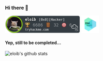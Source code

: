 ### Hi there 👋


[![badge](./images/eloib.png)](https://tryhackme.com/p/eloib)
 [![badge](./images/eloilogo.png)](https://eloibarti.com)


#### Yep, still to be completed...


![eloib's github stats](https://github-readme-stats.vercel.app/api?username=eloib&show_icons=true)

